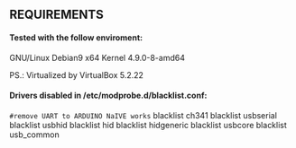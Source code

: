 ## REQUIREMENTS ##

#### Tested with the follow enviroment:
GNU/Linux Debian9 x64
Kernel 4.9.0-8-amd64

PS.: Virtualized by VirtualBox 5.2.22

#### Drivers disabled in /etc/modprobe.d/blacklist.conf:
`#remove UART to ARDUINO NaIVE works`
blacklist ch341 
blacklist usbserial 
blacklist usbhid 
blacklist hid 
blacklist hidgeneric 
blacklist usbcore 
blacklist usb_common 

